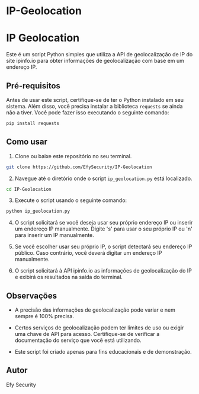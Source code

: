 # IP-Geolocation

# IP Geolocation

Este é um script Python simples que utiliza a API de geolocalização de IP do site ipinfo.io para obter informações de geolocalização com base em um endereço IP.

## Pré-requisitos

Antes de usar este script, certifique-se de ter o Python instalado em seu sistema. Além disso, você precisa instalar a biblioteca `requests` se ainda não a tiver. Você pode fazer isso executando o seguinte comando:

```bash
pip install requests
```

## Como usar

1. Clone ou baixe este repositório no seu terminal.

```bash
git clone https://github.com/EfySecurity/IP-Geolocation
```

2. Navegue até o diretório onde o script `ip_geolocation.py` está localizado.

```bash
cd IP-Geolocation
```

3. Execute o script usando o seguinte comando:

```bash
python ip_geolocation.py
```

4. O script solicitará se você deseja usar seu próprio endereço IP ou inserir um endereço IP manualmente. Digite 's' para usar o seu próprio IP ou 'n' para inserir um IP manualmente.

5. Se você escolher usar seu próprio IP, o script detectará seu endereço IP público. Caso contrário, você deverá digitar um endereço IP manualmente.

6. O script solicitará à API ipinfo.io as informações de geolocalização do IP e exibirá os resultados na saída do terminal.

## Observações

- A precisão das informações de geolocalização pode variar e nem sempre é 100% precisa.

- Certos serviços de geolocalização podem ter limites de uso ou exigir uma chave de API para acesso. Certifique-se de verificar a documentação do serviço que você está utilizando.

- Este script foi criado apenas para fins educacionais e de demonstração.

## Autor

Efy Security
